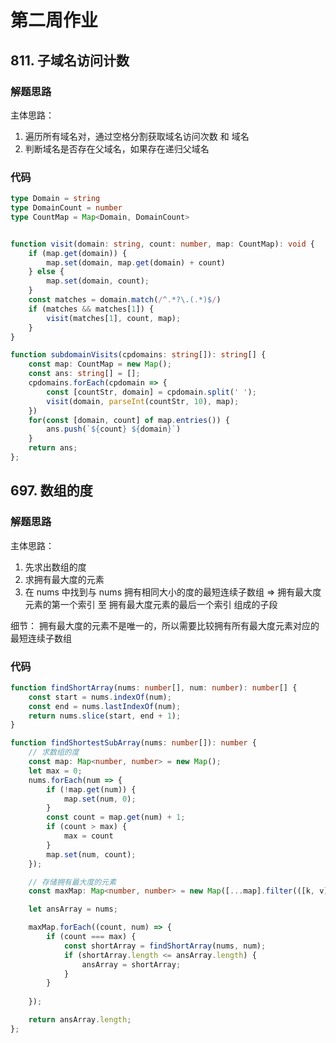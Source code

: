 # 第二周作业

## 811. 子域名访问计数

### 解题思路
主体思路：

1. 遍历所有域名对，通过空格分割获取域名访问次数 和 域名
2. 判断域名是否存在父域名，如果存在递归父域名

### 代码

```typescript
type Domain = string
type DomainCount = number
type CountMap = Map<Domain, DomainCount>


function visit(domain: string, count: number, map: CountMap): void {
    if (map.get(domain)) {
        map.set(domain, map.get(domain) + count)
    } else {
        map.set(domain, count);
    }
    const matches = domain.match(/^.*?\.(.*)$/)
    if (matches && matches[1]) {
        visit(matches[1], count, map);
    }
}

function subdomainVisits(cpdomains: string[]): string[] {
    const map: CountMap = new Map();
    const ans: string[] = [];
    cpdomains.forEach(cpdomain => {
        const [countStr, domain] = cpdomain.split(' ');
        visit(domain, parseInt(countStr, 10), map);
    })
    for(const [domain, count] of map.entries()) {
        ans.push(`${count} ${domain}`)
    }
    return ans;
};
```

## 697. 数组的度

### 解题思路
主体思路：
1. 先求出数组的度
2. 求拥有最大度的元素
3. 在 nums 中找到与 nums 拥有相同大小的度的最短连续子数组 => 拥有最大度元素的第一个索引 至 拥有最大度元素的最后一个索引 组成的子段

细节：
拥有最大度的元素不是唯一的，所以需要比较拥有所有最大度元素对应的最短连续子数组

### 代码

```typescript
function findShortArray(nums: number[], num: number): number[] {
    const start = nums.indexOf(num);
    const end = nums.lastIndexOf(num);
    return nums.slice(start, end + 1);
}

function findShortestSubArray(nums: number[]): number {
    // 求数组的度
    const map: Map<number, number> = new Map();
    let max = 0;
    nums.forEach(num => {
        if (!map.get(num)) {
            map.set(num, 0);
        }
        const count = map.get(num) + 1;
        if (count > max) {
            max = count
        }
        map.set(num, count);
    });

    // 存储拥有最大度的元素
    const maxMap: Map<number, number> = new Map([...map].filter(([k, v]) => v === max));

    let ansArray = nums;

    maxMap.forEach((count, num) => {
        if (count === max) {
            const shortArray = findShortArray(nums, num);
            if (shortArray.length <= ansArray.length) {
                ansArray = shortArray;
            }
        }
        
    });

    return ansArray.length;
};
```
